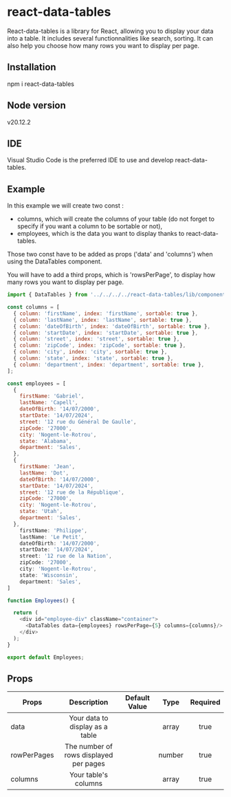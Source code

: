 # react-data-tables

React-data-tables is a library for React, allowing you to display your data into a table. It includes several functionnalities like search, sorting. It can also help you choose how many rows you want to display per page.

## Installation

npm i react-data-tables

## Node version

v20.12.2

## IDE

Visual Studio Code is the preferred IDE to use and develop react-data-tables.

## Example

In this example we will create two const : 
- columns, which will create the columns of your table (do not forget to specify if you want a column to be sortable or not),
- employees, which is the data you want to display thanks to react-data-tables.

Those two const have to be added as props ('data' and 'columns') when using the DataTables component.

You will have to add a third props, which is 'rowsPerPage', to display how many rows you want to display per page.

```js
import { DataTables } from '../../../../react-data-tables/lib/components/DataTables/DataTables.tsx';

const columns = [
  { column: 'firstName', index: 'firstName', sortable: true },
  { column: 'lastName', index: 'lastName', sortable: true },
  { column: 'dateOfBirth', index: 'dateOfBirth', sortable: true },
  { column: 'startDate', index: 'startDate', sortable: true },
  { column: 'street', index: 'street', sortable: true },
  { column: 'zipCode', index: 'zipCode', sortable: true },
  { column: 'city', index: 'city', sortable: true },
  { column: 'state', index: 'state', sortable: true },  
  { column: 'department', index: 'department', sortable: true },
];

const employees = [
  {
    firstName: 'Gabriel',
    lastName: 'Capell',
    dateOfBirth: '14/07/2000',
    startDate: '14/07/2024',
    street: '12 rue du Général De Gaulle',
    zipCode: '27000',
    city: 'Nogent-le-Rotrou',
    state: 'Alabama',
    department: 'Sales',
  },
  {
    firstName: 'Jean',
    lastName: 'Dot',
    dateOfBirth: '14/07/2000',
    startDate: '14/07/2024',
    street: '12 rue de la République',
    zipCode: '27000',
    city: 'Nogent-le-Rotrou',
    state: 'Utah',
    department: 'Sales',
  },
    firstName: 'Philippe',
    lastName: 'Le Petit',
    dateOfBirth: '14/07/2000',
    startDate: '14/07/2024',
    street: '12 rue de la Nation',
    zipCode: '27000',
    city: 'Nogent-le-Rotrou',
    state: 'Wisconsin',
    department: 'Sales',
]

function Employees() {

  return (
    <div id="employee-div" className="container">
      <DataTables data={employees} rowsPerPage={5} columns={columns}/>
    </div>
  );
}

export default Employees;
```

## Props

|  Props     |   Description    |   Default Value    |   Type    |   Required   |
|---    |:-:    |:-:    |:-:    |:-:    |
|  data     |   Your data to display as a table    |       |   array    | true | 
|  rowPerPages    |    The number of rows displayed per pages   |       |   number    | true |
|  columns     |   Your table's columns    |       |   array    | true |



